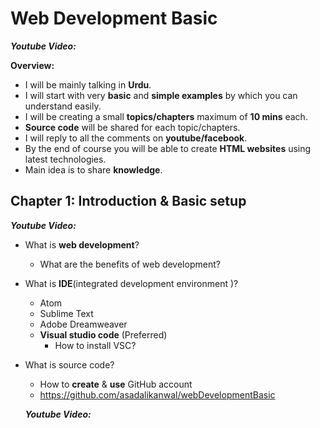 # Web Development Basic
__*Youtube Video:*__ 

__Overview:__
- I will be mainly talking in __Urdu__.
- I will start with very __basic__ and __simple examples__ by which you can understand easily.
- I will be creating a small __topics/chapters__ maximum of __10 mins__ each.
- __Source code__ will be shared for each topic/chapters.
- I will reply to all the comments on __youtube/facebook__.
- By the end of course you will be able to create __HTML websites__ using latest technologies.
- Main idea is to share __knowledge__.



## Chapter 1: Introduction & Basic setup
__*Youtube Video:*__ 

- What is __web development__?
  - What are the benefits of web development?
- What is __IDE__(integrated development environment )?
  - Atom
  - Sublime Text
  - Adobe Dreamweaver
  - __Visual studio code__ (Preferred)
    - How to install VSC?
- What is source code?
  - How to __create__ & __use__ GitHub account
  - https://github.com/asadalikanwal/webDevelopmentBasic
  
  __*Youtube Video:*__ 
